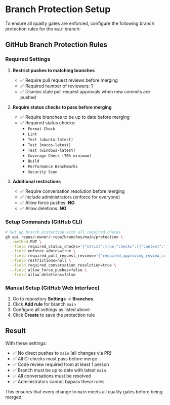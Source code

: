 # Branch Protection Setup

To ensure all quality gates are enforced, configure the following branch protection rules for the `main` branch:

## GitHub Branch Protection Rules

### Required Settings

1. **Restrict pushes to matching branches**
   - ✅ Require pull request reviews before merging
   - ✅ Required number of reviewers: 1
   - ✅ Dismiss stale pull request approvals when new commits are pushed

2. **Require status checks to pass before merging**
   - ✅ Require branches to be up to date before merging
   - ✅ Required status checks:
     - `Format Check`
     - `Lint`
     - `Test (ubuntu-latest)`
     - `Test (macos-latest)`  
     - `Test (windows-latest)`
     - `Coverage Check (70% minimum)`
     - `Build`
     - `Performance Benchmarks`
     - `Security Scan`

3. **Additional restrictions**
   - ✅ Require conversation resolution before merging
   - ✅ Include administrators (enforce for everyone)
   - ✅ Allow force pushes: **NO**
   - ✅ Allow deletions: **NO**

### Setup Commands (GitHub CLI)

```bash
# Set up branch protection with all required checks
gh api repos/:owner/:repo/branches/main/protection \
  --method PUT \
  --field required_status_checks='{"strict":true,"checks":[{"context":"Format Check"},{"context":"Lint"},{"context":"Test (ubuntu-latest)"},{"context":"Test (macos-latest)"},{"context":"Test (windows-latest)"},{"context":"Coverage Check (70% minimum)"},{"context":"Build"},{"context":"Performance Benchmarks"},{"context":"Security Scan"}]}' \
  --field enforce_admins=true \
  --field required_pull_request_reviews='{"required_approving_review_count":1,"dismiss_stale_reviews":true}' \
  --field restrictions=null \
  --field required_conversation_resolution=true \
  --field allow_force_pushes=false \
  --field allow_deletions=false
```

### Manual Setup (GitHub Web Interface)

1. Go to repository **Settings** → **Branches**
2. Click **Add rule** for branch `main`
3. Configure all settings as listed above
4. Click **Create** to save the protection rule

## Result

With these settings:
- ✅ No direct pushes to `main` (all changes via PR)
- ✅ All CI checks must pass before merge
- ✅ Code review required from at least 1 person
- ✅ Branch must be up to date with latest `main`
- ✅ All conversations must be resolved
- ✅ Administrators cannot bypass these rules

This ensures that every change to `main` meets all quality gates before being merged.